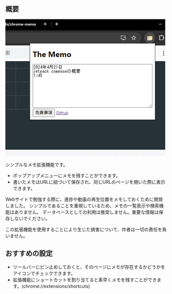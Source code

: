 ## 概要

![sceenshot](./screenshot.png)

シンプルなメモ拡張機能です。
- ポップアップメニューにメモを残すことができます。
- 書いたメモはURLに紐づいて保存され、同じURLのページを開いた際に表示できます。

Webサイトで勉強する際に、進捗や動画の再生位置をメモしておくために開発しました。
シンプルであることを重視しているため、メモの一覧表示や検索機能はありません。
データベースとしての利用は推奨しません。重要な情報は保存しないでください。

この拡張機能を使用することにより生じた損害について、作者は一切の責任を負いません。

## おすすめの設定

- ツールバーにピン止めしておくと、そのページにメモが存在するかどうかをアイコンでチェックできます。
- 拡張機能にショートカットを割り当てると素早くメモを残すことができます。(chrome://extensions/shortcuts)

